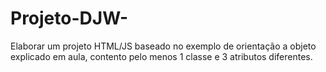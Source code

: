 # Projeto-DJW-
Elaborar um projeto HTML/JS baseado no exemplo de orientação a objeto explicado em aula, contento pelo menos 1 classe e 3 atributos diferentes.
